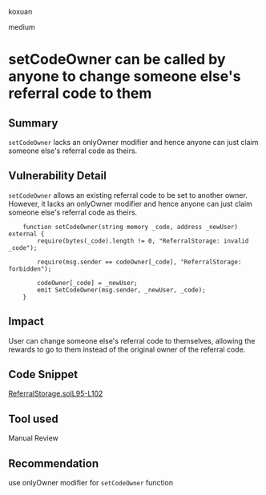 koxuan

medium

# setCodeOwner can be called by anyone to change someone else's referral code to them

## Summary
`setCodeOwner` lacks an onlyOwner modifier and hence anyone can just claim someone else's referral code as theirs. 
## Vulnerability Detail
`setCodeOwner` allows an existing referral code to be set to another owner. However, it lacks an onlyOwner modifier and hence anyone can just claim someone else's referral code as theirs. 

```solidity
    function setCodeOwner(string memory _code, address _newUser) external {
        require(bytes(_code).length != 0, "ReferralStorage: invalid _code");

        require(msg.sender == codeOwner[_code], "ReferralStorage: forbidden");

        codeOwner[_code] = _newUser;
        emit SetCodeOwner(msg.sender, _newUser, _code);
    }
```
## Impact
User can change someone else's referral code to themselves, allowing the rewards to go to them instead of the original owner of the referral code.
## Code Snippet
[ReferralStorage.solL95-L102](https://github.com/sherlock-audit/2022-11-buffer/blob/main/contracts/contracts/core/ReferralStorage.sol#L95-L102)
## Tool used

Manual Review

## Recommendation
use onlyOwner modifier for `setCodeOwner` function